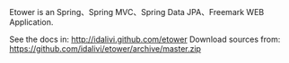 Etower is an Spring、Spring MVC、Spring Data JPA、Freemark WEB Application.

See the docs in:  http://idalivi.github.com/etower
Download sources from: https://github.com/idalivi/etower/archive/master.zip
